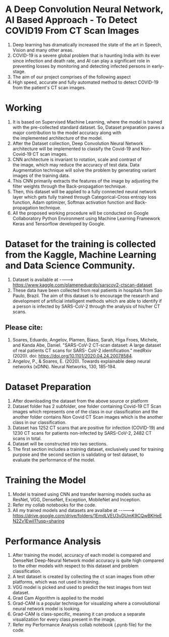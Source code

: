 # A Deep Convolution Neural Network, AI Based Approach - To Detect COVID19 From CT Scan Images

1. Deep learning has dramatically increased the state of the art in Speech, Vision and many other areas.  
2. COVID-19 is a severe global problem that is haunting India with its ever since infection and death rate, and AI can play a significant role in preventing losses by monitoring      and detecting infected persons in early-stage.                           
3. The aim of our project comprises of the following aspect                             
4. High speed, accurate and fully automated method to detect COVID-19 from the patient's CT scan images.   
 
# Working
1. It is based on Supervised Machine Learning, where the model is trained with the pre-collected standard dataset. So, Dataset preparation paves a major contribution to the            model accuracy along with the implemented architecture of the model.                       
2. After the Dataset collection, Deep Convolution Neural Network architecture will be implemented to classify the Covid-19 and Non-Covid-19 CT scan images.             
3. CNN architecture is invariant to rotation, scale and contrast of the image, which may reduce the accuracy of test data. Data Augmentation technique will solve the problem by        generating variant images of the training data.                         
4. This CNN primarily extracts the features of the image by adjusting the filter weights through the Back-propagation technique.                         
5. Then, this dataset will be applied to a fully connected neural network layer which gets fully trained through Categorical-Cross entropy loss function, Adam optimizer, Softmax      activation function and Back-propagation technique.                         
6. All the proposed working procedure will be conducted on Google Collaboratory Python Environment using Machine Learning Framework Keras and Tensorflow developed by Google.   


# Dataset for the training is collected from the Kaggle, Machine Learning and Data Science Community.     
1. Dataset is available at ----> https://www.kaggle.com/plameneduardo/sarscov2-ctscan-dataset         
2. These data have been collected from real patients in hospitals from Sao Paulo, Brazil. The aim of this dataset is to encourage the research and development of artificial             intelligent methods which are able to identify if a person is infected by SARS-CoV-2 through the analysis of his/her CT scans.                         
## Please cite:                                                              
1. Soares, Eduardo, Angelov, Plamen, Biaso, Sarah, Higa Froes, Michele, and Kanda Abe, Daniel. "SARS-CoV-2 CT-scan dataset: A large dataset of real patients CT scans for SARS-       CoV-2 identification." medRxiv (2020). doi: https://doi.org/10.1101/2020.04.24.20078584.                                                                                     
2. Angelov, P., & Soares, E. (2020). Towards explainable deep neural networks (xDNN). Neural Networks, 130, 185-194.                                                                    

# Dataset Preparation
1. After downloading the dataset from the above source or platform                                         
2. Dataset folder has 2 subfolder, one folder containing Covid-19 CT Scan images which represents one of the class in our classification and the another folder contains Non           Covid CT Scan images which is the another class in our classification.                                                                 
3. Dataset has 1252 CT scans that are positive for  infection (COVID-19) and 1230 CT scans for patients non-infected by SARS-CoV-2, 2482 CT scans in total.                       
4. Dataset will be constructed into two sections.                                                        
5. The first section includes a training dataset, exclusively used for training purpose and the second section is validating or test dataset, to evaluate the performance of the       model.  

# Training the Model
1. Model is trained using CNN and transfer learning models sucha as ResNet, VGG, DenseNet, Exception, MobileNet and Inception.   
2. Refer my collab notebooks for the code.                 
3. All my trained models and datasets are availabe at ----->  https://drive.google.com/drive/folders/1EmdLVEU3vDUmK9CQwBKHeEN2Zv1Ewil1?usp=sharing
 
# Performance Analysis 
1. After training the model, accuracy of each model is compared and DenseNet Deep-Neural Network model accuracy is quite high compared to the other models with respect to this 
   dataset and problem classification.                    
2. A test dataset is created by collecting the ct scan images from other platforms, which was not used in training.                        
3. VGG model is picked and used to predict the test images from test dataset.                      
4. Grad Cam Algorithm is applied to the model                 
5. Grad-CAM is a popular technique for visualizing where a convolutional neural network model is looking.                 
6. Grad-CAM is class-specific, meaning it can produce a separate visualization for every class present in the image.
7. Refer my Performance Analysis collab notebook (.pynb file) for the code.             
 
 


